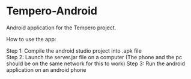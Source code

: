 # Tempero-Android
Android application for the Tempero project.

How to use the app:

Step 1: Compile the android studio project into .apk file<br>
Step 2: Launch the server.jar file on a computer (The phone and the pc should be on the same network for this to work)
Step 3: Run the android application on an android phone

